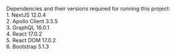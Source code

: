 Dependencies and their versions required for running this project:\
    1. NextJS 12.0.4\
    2. Apollo Client 3.5.5\
    3. GraphQL 16.0.1\
    4. React 17.0.2\
    5. React DOM 17.0.2\
    6. Bootstrap 5.1.3